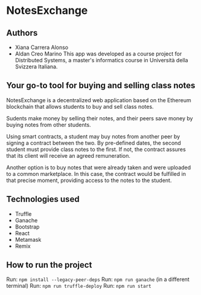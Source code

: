 # NotesExchange

## Authors
* Xiana Carrera Alonso
* Aldan Creo Marino
This app was developed as a course project for Distributed Systems, a master's informatics course in Università della Svizzera Italiana.

## Your go-to tool for buying and selling class notes

NotesExchange is a decentralized web application based on the Ethereum blockchain that allows students to buy and sell class notes.

Sudents make money by selling their notes, and their peers save money by buying notes from other students.

Using smart contracts, a student may buy notes from another peer by signing a contract between the two. By pre-defined dates, the second student must provide class notes to the first. If not, the contract assures that its client will receive an agreed remuneration.

Another option is to buy notes that were already taken and were uploaded to a common marketplace. In this case, the contract would be fulfilled in that precise moment, providing access to the notes to the student.

## Technologies used
* Truffle
* Ganache
* Bootstrap
* React
* Metamask
* Remix

## How to run the project

Run: `npm install --legacy-peer-deps`
Run: `npm run ganache` (in a different terminal)
Run: `npm run truffle-deploy`
Run: `npm run start`